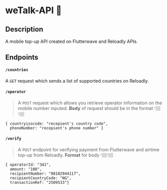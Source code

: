 # weTalk-API 📲

## Description
A mobile top-up API created on Flutterwave and Reloadly APIs.


## Endpoints
#### `/countries`
 A `GET` request which sends a list of supported countries on Reloadly.

#### `/operator`
> A `POST` request which allows you retrieve operator information on the mobile number inputed.
__Body__ of request should be in the format 👇🏽👇🏽

```
{ countryisocode: "recepient's country code",
  phoneNumber: "recepient's phone number" }
```
   


#### `/verify`
> A `POST` endpoint for verifying payment from Flutterwave and airtime top-up from Reloadly.
__Format__ for body 👇🏽👇🏽
```
{ operatorId: "341",
  amount: "100",
  recipientNumber: "08102944117",
  recipientCountryCode: "NG",
  transactionRef: "2509533"}
```
